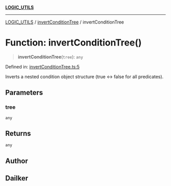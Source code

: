 [**LOGIC_UTILS**](../../README.md)

***

[LOGIC_UTILS](../../README.md) / [invertConditionTree](../README.md) / invertConditionTree

# Function: invertConditionTree()

> **invertConditionTree**(`tree`): `any`

Defined in: [invertConditionTree.ts:5](https://github.com/dailker/everyutil/blob/cee559aadda9e0c298e06364cba9020e97a8b19b/src/logic/invertConditionTree.ts#L5)

Inverts a nested condition object structure (true <-> false for all predicates).

## Parameters

### tree

`any`

## Returns

`any`

## Author

## Dailker
